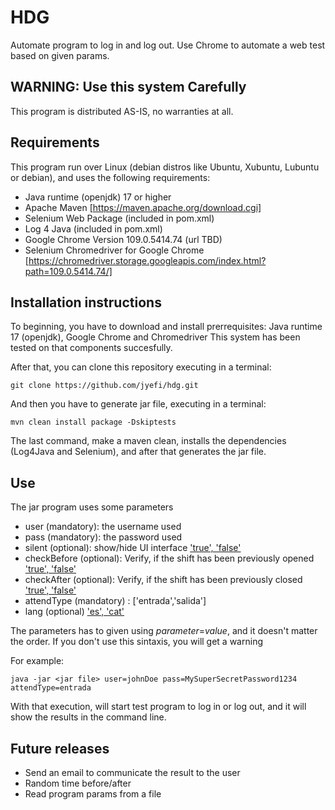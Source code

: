 # HDG #
Automate program to log in and log out. Use Chrome to automate a web test based on given params.

## WARNING: Use this system Carefully ##
This program is distributed AS-IS, no warranties at all.

## Requirements ##
This program run over Linux (debian distros like Ubuntu, Xubuntu, Lubuntu or debian), and uses the following requirements:
- Java runtime (openjdk) 17 or higher
- Apache Maven [https://maven.apache.org/download.cgi]
- Selenium Web Package (included in pom.xml)
- Log 4 Java (included in pom.xml)
- Google Chrome Version 109.0.5414.74 (url TBD)
- Selenium Chromedriver for Google Chrome [https://chromedriver.storage.googleapis.com/index.html?path=109.0.5414.74/]

## Installation instructions ##
To beginning, you have to download and install prerrequisites: Java runtime 17 (openjdk), Google Chrome and Chromedriver
This system has been tested on that components succesfully.

After that, you can clone this repository executing in a terminal:
```
git clone https://github.com/jyefi/hdg.git
```

And then you have to generate jar file, executing in a terminal:

```
mvn clean install package -Dskiptests
```

The last command, make a maven clean, installs the dependencies (Log4Java and Selenium), and after that generates the jar file.

## Use ##

The jar program uses some parameters
- user (mandatory): the username used
- pass (mandatory): the password used
- silent (optional): show/hide UI interface ['true', 'false'](default=false)
- checkBefore (optional): Verify, if the shift has been previously opened ['true', 'false'](default=false)
- checkAfter (optional): Verify, if the shift has been previously closed ['true', 'false'](default=false)
- attendType (mandatory) : ['entrada','salida']
- lang (optional) ['es', 'cat'](default=false)

The parameters has to given using *parameter*=*value*, and it doesn't matter the order. If you don't use this sintaxis, you will get a warning

For example:
```
java -jar <jar file> user=johnDoe pass=MySuperSecretPassword1234 attendType=entrada
```
With that execution, will start test program to log in or log out, and it will show the results in the command line. 

## Future releases ##

- Send an email to communicate the result to the user
- Random time before/after 
- Read program params from a file

